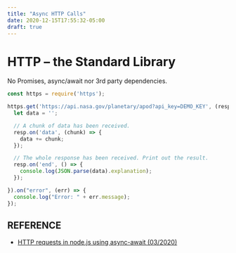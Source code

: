 ```yaml
---
title: "Async HTTP Calls"
date: 2020-12-15T17:55:32-05:00
draft: true
---
```

# HTTP – the Standard Library
No Promises, async/await nor 3rd party dependencies.


```js {linenos=table,linenostart=0}
const https = require('https');

https.get('https://api.nasa.gov/planetary/apod?api_key=DEMO_KEY', (resp) => {
  let data = '';

  // A chunk of data has been received.
  resp.on('data', (chunk) => {
    data += chunk;
  });

  // The whole response has been received. Print out the result.
  resp.on('end', () => {
    console.log(JSON.parse(data).explanation);
  });

}).on("error", (err) => {
  console.log("Error: " + err.message);
});
```

## REFERENCE
* [HTTP requests in node.js using async-await (03/2020)](https://www.twilio.com/blog/5-ways-to-make-http-requests-in-node-js-using-async-await)